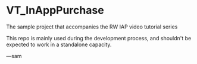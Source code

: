 # VT_InAppPurchase

The sample project that accompanies the RW IAP video tutorial series

This repo is mainly used during the development process, and shouldn't be expected to work in a standalone capacity.


—sam